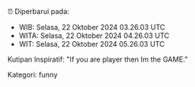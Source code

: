 ⏰ Diperbarui pada:
- WIB: Selasa, 22 Oktober 2024 03.26.03 UTC
- WITA: Selasa, 22 Oktober 2024 04.26.03 UTC
- WIT: Selasa, 22 Oktober 2024 05.26.03 UTC

Kutipan Inspiratif:
"If you are player then Im the GAME."


Kategori: funny

